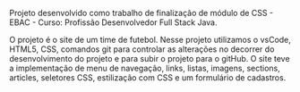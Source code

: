 Projeto desenvolvido como trabalho de finalização de módulo de CSS - EBAC - Curso: Profissão Desenvolvedor Full Stack Java.

O projeto é o site de um time de futebol.
Nesse projeto utilizamos o vsCode, HTML5, CSS, comandos git para controlar as alterações no decorrer do desenvolvimento do projeto e para subir o projeto para o gitHub.
O site teve a implementação de menu de navegação, links, listas, imagens, sections, articles, seletores CSS, estilização com CSS e um formulário de cadastros.
